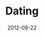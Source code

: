 ---
layout: message
category: message
series: "Knock-Off"
title: "Dating"
date: 2012-09-22
message_id: 750
---